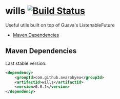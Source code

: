 # wills [![Build Status](https://travis-ci.org/avarabyeu/wills.svg?branch=master)](https://travis-ci.org/avarabyeu/wills)

Useful utils built on top of Guava's ListenableFuture


* [Maven Dependencies](#maven-dependencies)

## Maven Dependencies

Last stable version:
```xml
<dependency>
    <groupId>com.github.avarabyeu</groupId>
    <artifactId>wills</artifactId>
    <version>0.0.1</version>
</dependency>
```

